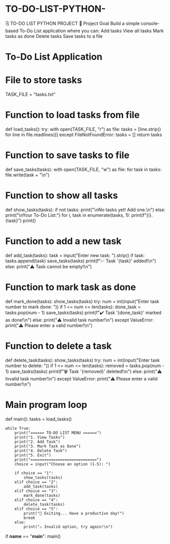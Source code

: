 # TO-DO-LIST-PYTHON-
🗒️ TO-DO LIST PYTHON PROJECT 🎯 Project Goal  Build a simple console-based To-Do List application where you can:  Add tasks  View all tasks  Mark tasks as done  Delete tasks  Save tasks to a file
# To-Do List Application

# File to store tasks
TASK_FILE = "tasks.txt"

# Function to load tasks from file
def load_tasks():
    try:
        with open(TASK_FILE, "r") as file:
            tasks = [line.strip() for line in file.readlines()]
    except FileNotFoundError:
        tasks = []
    return tasks

# Function to save tasks to file
def save_tasks(tasks):
    with open(TASK_FILE, "w") as file:
        for task in tasks:
            file.write(task + "\n")

# Function to show all tasks
def show_tasks(tasks):
    if not tasks:
        print("\nNo tasks yet! Add one.\n")
    else:
        print("\nYour To-Do List:")
        for i, task in enumerate(tasks, 1):
            print(f"{i}. {task}")
        print()

# Function to add a new task
def add_task(tasks):
    task = input("Enter new task: ").strip()
    if task:
        tasks.append(task)
        save_tasks(tasks)
        print(f"✅ Task '{task}' added!\n")
    else:
        print("⚠️ Task cannot be empty!\n")

# Function to mark task as done
def mark_done(tasks):
    show_tasks(tasks)
    try:
        num = int(input("Enter task number to mark done: "))
        if 1 <= num <= len(tasks):
            done_task = tasks.pop(num - 1)
            save_tasks(tasks)
            print(f"✔️ Task '{done_task}' marked as done!\n")
        else:
            print("⚠️ Invalid task number!\n")
    except ValueError:
        print("⚠️ Please enter a valid number!\n")

# Function to delete a task
def delete_task(tasks):
    show_tasks(tasks)
    try:
        num = int(input("Enter task number to delete: "))
        if 1 <= num <= len(tasks):
            removed = tasks.pop(num - 1)
            save_tasks(tasks)
            print(f"🗑️ Task '{removed}' deleted!\n")
        else:
            print("⚠️ Invalid task number!\n")
    except ValueError:
        print("⚠️ Please enter a valid number!\n")

# Main program loop
def main():
    tasks = load_tasks()

    while True:
        print("====== TO-DO LIST MENU ======")
        print("1. View Tasks")
        print("2. Add Task")
        print("3. Mark Task as Done")
        print("4. Delete Task")
        print("5. Exit")
        print("=============================")
        choice = input("Choose an option (1-5): ")

        if choice == "1":
            show_tasks(tasks)
        elif choice == "2":
            add_task(tasks)
        elif choice == "3":
            mark_done(tasks)
        elif choice == "4":
            delete_task(tasks)
        elif choice == "5":
            print("👋 Exiting... Have a productive day!")
            break
        else:
            print("⚠️ Invalid option, try again!\n")

if __name__ == "__main__":
    main()
